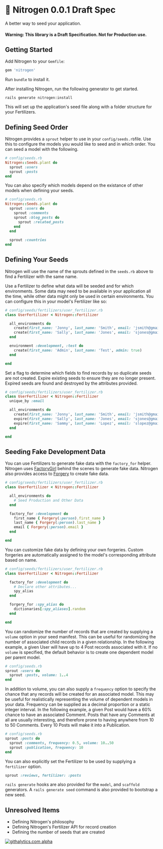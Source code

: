 # :tulip: Nitrogen 0.0.1 Draft Spec

A better way to seed your application.

#### Warning: This library is a Draft Specification. Not for Production use.

## Getting Started

Add Nitrogen to your `Gemfile`:

```ruby
gem 'nitrogen'
```

Run `bundle` to install it.

After installing Nitrogen, run the following generator to get started.

```shell
rails generate nitrogen:install
```

This will set up the application's seed file along with a folder
structure for your Fertilizers.

## Defining Seed Order

Nitrogen provides a `sprout` helper to use in your `config/seeds.rb`file. Use
this to configure the models you would like to seed and in which order. You
can seed a model with the following.

```ruby
# config/seeds.rb
Nitrogen::Seeds.plant do
  sprout :users
  sprout :posts
end
```

You can also specify which models depend on the existance of other models when
defining your seeds.

```ruby
# config/seeds.rb
Nitrogen::Seeds.plant do
  sprout :users do
    sprout :comments
    sprout :blog_posts do
      sprout :related_posts
    end
  end
  
  sprout :countries
end
```

## Defining Your Seeds

Nitrogen will use the name of the sprouts defined in the `seeds.rb` above to
find a Fertilizer with the same name.

Use a Fertilizer to define what data will be seeded and for which environments.
Some data may need to be available in your application all the time, while other
data might only be used in certain environments. You can configure this in your
model's Fertilizer like so:

```ruby
# config/seeds/fertilizers/user_fertilizer.rb
class UserFertilizer < Nitrogen::Fertilizer

  all_environments do
    create(first_name: 'Jonny', last_name: 'Smith', email: 'jsmith@gmail.com')
    create(first_name: 'Sally', last_name: 'Jones', email: 'sjones@gmail.com')
  end

  environment :development, :test do
    create(first_name: 'Admin', last_name: 'Test', admin: true)
  end

end
```

Set a flag to determine which fields to find records by so duplicate seeds
are not created. Expire existing seeds to ensure they are no longer
present. Expired seeds are found and destroyed by the attributes provided.

```ruby
# config/seeds/fertilizers/user_fertilizer.rb
class UserFertilizer < Nitrogen::Fertilizer
  unique_by :email

  all_environments do
    create(first_name: 'Jonny', last_name: 'Smith', email: 'jsmith@gmail.com')
    expire(first_name: 'Sally', last_name: 'Jones', email: 'sjones@gmail.com')
    expire(first_name: 'Sammy', last_name: 'Lopez', email: 'slopez@gmail.com')
  end

end
```


## Seeding Fake Development Data

You can use Fertilizers to generate fake data with the `factory_for` helper.
Nitrogen uses [FactoryGirl](https://github.com/thoughtbot/factory_girl) behind
the scenes to generate fake data. Nitrogen also provides access to
[Forgery](https://github.com/sevenwire/forgery) to create fake data.

```ruby
# config/seeds/fertilizers/user_fertilizer.rb
class UserFertilizer < Nitrogen::Fertilizer

  all_environments do
    # Seed Production and Other Data
  end

  factory_for :development do
    first_name { Forgery(:person).first_name }
    last_name { Forgery(:person).last_name }
    email { Forgery(:person).email }
  end

end
```

You can customize fake data by defining your own forgeries. Custom
forgeries are automatically assigned to the model's corresponding
attribute based on name.

```ruby
# config/seeds/fertilizers/user_fertilizer.rb
class UserFertilizer < Nitrogen::Fertilizer

  factory_for :development do
    # Declare other attributes...
    spy_alias
  end

  forgery_for :spy_alias do
    dictionaries[:spy_aliases].random
  end

end
```

You can randomize the number of records that are created by supplying a
`volume` option in your seed manifest. This can be useful for randomizing
the number of associated child records in a given relationship. In the
following example, a given User will have up to 4 Post records associated with
it. If no `volume` is specified, the default behavior is to create one
dependent model per parent model.

```ruby
# config/seeds.rb
sprout :users do
  sprout :posts, volume: 1..4
end
```

In addition to volume, you can also supply a `frequency` option to specify the
chance that any records will be created for an associated model. This may be
useful for realistically representing the volume of dependent models in your
data. Frequency can be supplied as a decimal proportion or a static integer
interval. In the following example, a given Post would have a 60% chance to
have an associated Comment. Posts that have any Comments at all are usually
interesting, and therefore prone to having anywhere from 10 to 50 Comments.
Every 10 Posts will make it into a Publication.

```ruby
# config/seeds.rb
sprout :posts do
  sprout :comments, frequency: 0.5, volume: 10..50
  sprout :publication, frequency: 10
end
```

You can also explicitly set the Fertilizer to be used by supplying a
`fertilizer` option.

```ruby
sprout :reviews, fertilizer: :posts
```

`rails generate` hooks are also provided for the `model`, and `scaffold`
generators. A `rails generate seed` command is also provided to bootstrap
a new seed.

## Unresolved Items
* Defining Nitrogen's philosophy
* Defining Nitrogen's Fertilizer API for record creation
* Defining the number of seeds that are created

[![githalytics.com alpha](https://cruel-carlota.pagodabox.com/7f62cda8c7463b7a556e9085b8100926 "githalytics.com")](http://githalytics.com/josephjaber/nitrogen)
